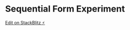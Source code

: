 # Sequential Form Experiment

[Edit on StackBlitz ⚡️](https://stackblitz.com/edit/ngxs-repro-1rzmzp)
